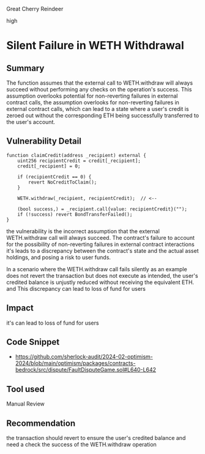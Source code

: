 Great Cherry Reindeer

high

# Silent Failure in WETH Withdrawal

## Summary
The function assumes that the external call to WETH.withdraw will always succeed without performing any checks on the operation's success. This assumption overlooks potential for non-reverting failures in external contract calls, the assumption overlooks   for non-reverting failures in external contract calls, which can lead to a state where a user's credit is zeroed out without the corresponding ETH being successfully transferred to the user's account.
## Vulnerability Detail
```solidity
function claimCredit(address _recipient) external {
    uint256 recipientCredit = credit[_recipient];
    credit[_recipient] = 0;

    if (recipientCredit == 0) {
        revert NoCreditToClaim();
    }

    WETH.withdraw(_recipient, recipientCredit);  // <-- 

    (bool success,) = _recipient.call{value: recipientCredit}("");
    if (!success) revert BondTransferFailed();
}
```
the vulnerability is the incorrect assumption that the external WETH.withdraw call will always succeed. 
The contract's failure to account for the possibility of non-reverting failures in external contract interactions it's leads to a discrepancy between the contract's state and the actual asset holdings, and posing a   risk to user funds.

In a scenario where the WETH.withdraw call fails silently  as an example does not revert the transaction but does not execute as intended, the user's credited balance is unjustly reduced without receiving the equivalent ETH. and This discrepancy can lead to loss of fund for users 
## Impact
it's can lead to loss of fund for users 
## Code Snippet
- https://github.com/sherlock-audit/2024-02-optimism-2024/blob/main/optimism/packages/contracts-bedrock/src/dispute/FaultDisputeGame.sol#L640-L642
## Tool used

Manual Review

## Recommendation
the transaction should revert to ensure the user's credited balance and need  a check the success of the WETH.withdraw operation
